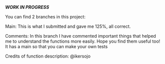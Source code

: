 ***WORK IN PROGRESS***

You can find 2 branches in this project:

Main:
This is what I submitted and gave me 125%, all correct.

Comments:
In this branch I have commented important things that helped me to understand
the functions more easily. Hope you find them useful too!
It has a main so that you can make your own tests

Credits of function description: @ikersojo
